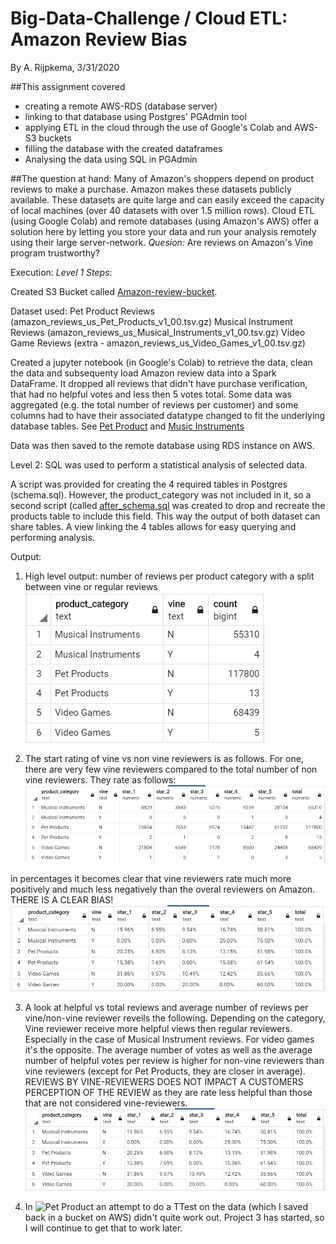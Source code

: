 # Big-Data-Challenge / Cloud ETL: Amazon Review Bias
By A. Rijpkema, 3/31/2020


##This assignment covered 
* creating a remote AWS-RDS (database server)
* linking to that database using Postgres' PGAdmin tool
* applying ETL in the cloud through the use of Google's Colab and AWS-S3 buckets
* filling the database with the created dataframes 
* Analysing the data using SQL in PGAdmin

##The question at hand:
Many of Amazon's shoppers depend on product reviews to make a purchase. Amazon makes these datasets publicly available. These datasets are quite large and can easily exceed the capacity of local machines (over 40 datasets with over 1.5 million rows). Cloud ETL (using Google Colab) and remote databases (using Amazon's AWS) offer a solution here by letting you store your data and run your analysis remotely using their large server-network.
*Quesion:* Are reviews on Amazon's Vine program trustworthy?

Execution:
*Level 1 Steps*: 

Created S3 Bucket called [Amazon-review-bucket](https://s3.console.aws.amazon.com/s3/buckets/amazon-review-bucket/?region=us-east-1). 

Dataset used:
Pet Product Reviews (amazon_reviews_us_Pet_Products_v1_00.tsv.gz)
Musical Instrument Reviews (amazon_reviews_us_Musical_Instruments_v1_00.tsv.gz)
Video Game Reviews (extra - amazon_reviews_us_Video_Games_v1_00.tsv.gz)

Created a jupyter notebook (in Google's Colab) to retrieve the data, clean the data and subsequenty load Amazon review data into a Spark DataFrame. It dropped all reviews that didn't have purchase verification, that had no helpful votes and less then 5 votes total. Some data was aggregated (e.g. the total number of reviews per customer) and some columns had to have their associated datatype changed to fit the underlying database tables. See [Pet Product](level_1/pet_products_review_analysis.ipynb) and [Music Instruments](level_1/musical_instruments_review_analysis.ipynb)

Data was then saved to the remote database using RDS instance on AWS. 

Level 2: SQL was used to perform a statistical analysis of selected data.

A script was provided for creating the 4 required tables in Postgres (schema.sql). However, the product_category was not included in it, so a second script (called [after_schema.sql](level-l/after_schema.sql) was created to drop and recreate the products table to include this field. This way the output of both dataset can share tables. A view linking the 4 tables allows for easy querying and performing analysis. 

Output:

1. High level output: number of reviews per product category with a split between vine or regular reviews
![Q1_output](Output/Q1_output.png)

2. The start rating of vine vs non vine reviewers is as follows. For one, there are very few vine reviewers compared to the total number of non vine reviewers. They rate as follows:
![Q2a_output](Output/Q2a_output.png)

in percentages it becomes clear that vine reviewers rate much more positively and much less negatively than the overal reviewers on Amazon. THERE IS A CLEAR BIAS!
![Q2b_output](Output/Q2b_output.png)


3. A look at helpful vs total reviews and average number of reviews per vine/non-vine reviewer reveils the following. Depending on the category, Vine reviewer receive more helpful views then regular reviewers. Especially in the case of Musical Instrument reviews. For video games it's the opposite. The average number of votes as well as the average number of helpful votes per review is higher for non-vine reviewers than vine reviewers (except for Pet Products, they are closer in average). REVIEWS BY VINE-REVIEWERS DOES NOT IMPACT A CUSTOMERS PERCEPTION OF THE REVIEW as they are rate less helpful than those that are not considered vine-reviewers.
![Q2b_output](Output/Q2b_output.png)

4. In ![Pet Product](level_1/pet_products_review_analysis.ipynb) an attempt to do a TTest on the data (which I saved back in a bucket on AWS) didn't quite work out. Project 3 has started, so I will continue to get that to work later. 
